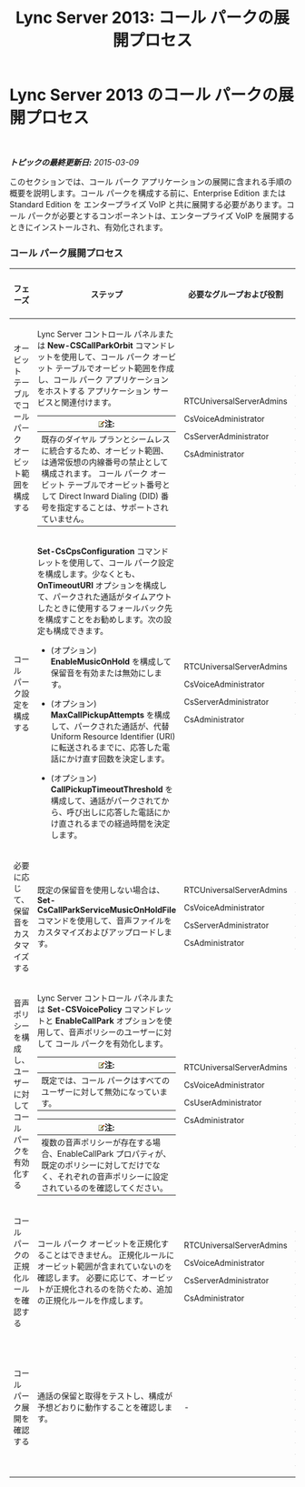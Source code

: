 ﻿---
title: 'Lync Server 2013: コール パークの展開プロセス'
TOCTitle: コール パークの展開プロセス
ms:assetid: 2000d672-a85f-4262-9d69-0bee9ae3709a
ms:mtpsurl: https://technet.microsoft.com/ja-jp/library/Gg398283(v=OCS.15)
ms:contentKeyID: 48271472
ms.date: 05/19/2016
mtps_version: v=OCS.15
ms.translationtype: HT
---

# Lync Server 2013 のコール パークの展開プロセス

 

_**トピックの最終更新日:** 2015-03-09_

このセクションでは、コール パーク アプリケーションの展開に含まれる手順の概要を説明します。コール パークを構成する前に、Enterprise Edition または Standard Edition を エンタープライズ VoIP と共に展開する必要があります。コール パークが必要とするコンポーネントは、エンタープライズ VoIP を展開するときにインストールされ、有効化されます。

### コール パーク展開プロセス

<table>
<colgroup>
<col style="width: 25%" />
<col style="width: 25%" />
<col style="width: 25%" />
<col style="width: 25%" />
</colgroup>
<thead>
<tr class="header">
<th>フェーズ</th>
<th>ステップ</th>
<th>必要なグループおよび役割</th>
<th>「展開」のドキュメント</th>
</tr>
</thead>
<tbody>
<tr class="odd">
<td><p>オービット テーブルでコール パーク オービット範囲を構成する</p></td>
<td><p>Lync Server コントロール パネルまたは <strong>New-CSCallParkOrbit</strong> コマンドレットを使用して、コール パーク オービット テーブルでオービット範囲を作成し、コール パーク アプリケーションをホストする アプリケーション サービスと関連付けます。</p>
<div class="alert">
<table>
<thead>
<tr class="header">
<th><img src="images/Gg412781.note(OCS.15).gif" title="note" alt="note" />注:</th>
</tr>
</thead>
<tbody>
<tr class="odd">
<td>既存のダイヤル プランとシームレスに統合するため、オービット範囲、は通常仮想の内線番号の禁止として構成されます。 コール パーク オービット テーブルでオービット番号として Direct Inward Dialing (DID) 番号を指定することは、サポートされていません。</td>
</tr>
</tbody>
</table>

</div></td>
<td><p>RTCUniversalServerAdmins</p>
<p>CsVoiceAdministrator</p>
<p>CsServerAdministrator</p>
<p>CsAdministrator</p></td>
<td><p><a href="lync-server-2013-create-or-modify-a-call-park-orbit-range.md">Lync Server 2013 でのコール パーク オービット範囲の作成または変更</a></p></td>
</tr>
<tr class="even">
<td><p>コール パーク設定を構成する</p></td>
<td><p><strong>Set-CsCpsConfiguration</strong> コマンドレットを使用して、コール パーク設定を構成します。少なくとも、<strong>OnTimeoutURI</strong> オプションを構成して、パークされた通話がタイムアウトしたときに使用するフォールバック先を構成すことをお勧めします。次の設定も構成できます。</p>
<ul>
<li><p>(オプション) <strong>EnableMusicOnHold</strong> を構成して保留音を有効または無効にします。</p></li>
<li><p>(オプション) <strong>MaxCallPickupAttempts</strong> を構成して、パークされた通話が、代替 Uniform Resource Identifier (URI) に転送されるまでに、応答した電話にかけ直す回数を決定します。</p></li>
<li><p>(オプション) <strong>CallPickupTimeoutThreshold</strong> を構成して、通話がパークされてから、呼び出しに応答した電話にかけ直されるまでの経過時間を決定します。</p></li>
</ul></td>
<td><p>RTCUniversalServerAdmins</p>
<p>CsVoiceAdministrator</p>
<p>CsServerAdministrator</p>
<p>CsAdministrator</p></td>
<td><p><a href="lync-server-2013-configure-call-park-settings.md">コール パーク設定の構成</a></p></td>
</tr>
<tr class="odd">
<td><p>必要に応じて、保留音をカスタマイズする</p></td>
<td><p>既定の保留音を使用しない場合は、<strong>Set-CsCallParkServiceMusicOnHoldFile</strong> コマンドを使用して、音声ファイルをカスタマイズおよびアップロードします。</p></td>
<td><p>RTCUniversalServerAdmins</p>
<p>CsVoiceAdministrator</p>
<p>CsServerAdministrator</p>
<p>CsAdministrator</p></td>
<td><p><a href="lync-server-2013-customize-call-park-music-on-hold.md">コール パーク保留音のカスタマイズ</a></p></td>
</tr>
<tr class="even">
<td><p>音声ポリシーを構成し、ユーザーに対して コール パークを有効化する</p></td>
<td><p>Lync Server コントロール パネルまたは <strong>Set-CSVoicePolicy</strong> コマンドレットと <strong>EnableCallPark</strong> オプションを使用して、音声ポリシーのユーザーに対して コール パークを有効化します。</p>
<div class="alert">
<table>
<thead>
<tr class="header">
<th><img src="images/Gg412781.note(OCS.15).gif" title="note" alt="note" />注:</th>
</tr>
</thead>
<tbody>
<tr class="odd">
<td>既定では、コール パークはすべてのユーザーに対して無効になっています。</td>
</tr>
</tbody>
</table>

</div>
<div class="alert">
<table>
<thead>
<tr class="header">
<th><img src="images/Gg412781.note(OCS.15).gif" title="note" alt="note" />注:</th>
</tr>
</thead>
<tbody>
<tr class="odd">
<td>複数の音声ポリシーが存在する場合、EnableCallPark プロパティが、既定のポリシーに対してだけでなく、それぞれの音声ポリシーに設定されているのを確認してください。</td>
</tr>
</tbody>
</table>

</div></td>
<td><p>RTCUniversalServerAdmins</p>
<p>CsVoiceAdministrator</p>
<p>CsUserAdministrator</p>
<p>CsAdministrator</p></td>
<td><p><a href="lync-server-2013-enable-call-park-for-users.md">Lync Server 2013 でのユーザーに対するコール パークの有効化</a></p></td>
</tr>
<tr class="odd">
<td><p>コール パークの正規化ルールを確認する</p></td>
<td><p>コール パーク オービットを正規化することはできません。 正規化ルールにオービット範囲が含まれていないのを確認します。 必要に応じて、オービットが正規化されるのを防ぐため、追加の正規化ルールを作成します。</p></td>
<td><p>RTCUniversalServerAdmins</p>
<p>CsVoiceAdministrator</p>
<p>CsServerAdministrator</p>
<p>CsAdministrator</p></td>
<td><p><a href="lync-server-2013-verify-normalization-rules-for-call-park.md">Lync Server 2013 でのコール パーク正規化ルールの確認</a></p></td>
</tr>
<tr class="even">
<td><p>コール パーク展開を確認する</p></td>
<td><p>通話の保留と取得をテストし、構成が予想どおりに動作することを確認します。</p></td>
<td><p>-</p></td>
<td><p><a href="lync-server-2013-optional-verify-call-park-deployment.md">(オプション) Lync Server 2013 でのコール パーク展開の確認</a></p></td>
</tr>
</tbody>
</table>

